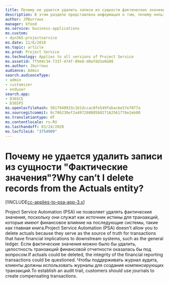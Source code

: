```yaml
---
title: Почему не удается удалить записи из сущности фактических значений?
description: В этом разделе представлена информация о том, почему нельзя удалить записи из сущности фактических данных.
author: JPBurrows
manager: kfend
ms.service: business-applications
ms.custom:
- dyn365-projectservice
ms.date: 11/6/2018
ms.topic: article
ms.prod: Project Service
ms.technology: Applies to all versions of Project Service
ms.assetid: ff504c34-7337-474f-89e8-d8afdd1e0a98
ms.author: Jburrows
audience: Admin
search.audienceType:
- admin
- customizer
- enduser
search.app:
- D365CE
- D365PS
ms.openlocfilehash: 5817940933c161dccac0fe549fabacbe57e7077a
ms.sourcegitcommit: 8c786230ef2a497280885b827162561776e2eb00
ms.translationtype: HT
ms.contentlocale: ru-RU
ms.lasthandoff: 03/24/2020
ms.locfileid: "3754909"
---
```

# <a name="why-cant-i-delete-records-from-the-actuals-entity"></a><span data-ttu-id="4215f-103">Почему не удается удалить записи из сущности "Фактические значения"?</span><span class="sxs-lookup"><span data-stu-id="4215f-103">Why can’t I delete records from the Actuals entity?</span></span>

[!INCLUDE[cc-applies-to-psa-app-3.x](../includes/cc-applies-to-psa-app-3x.md)]

<span data-ttu-id="4215f-104">Project Service Automation (PSA) не позволяет удалять фактические значения, поскольку они служат как источник истины для транзакций, которые имеют финансовое влияние на последующие системы, такие как главная книга.</span><span class="sxs-lookup"><span data-stu-id="4215f-104">Project Service Automation (PSA) doesn't allow you to delete actuals because they serve as the source of truth for transactions that have financial implications to downstream systems, such as the general ledger.</span></span> <span data-ttu-id="4215f-105">Если фактические значения можно было бы удалить, целостность транзакций финансовой отчетности оказалась бы под вопросом.</span><span class="sxs-lookup"><span data-stu-id="4215f-105">If actuals could be deleted, the integrity of the financial reporting transactions could be questioned.</span></span> <span data-ttu-id="4215f-106">Чтобы поддерживать журнал аудита, клиенты должны использовать журналы для создания компенсирующих транзакций.</span><span class="sxs-lookup"><span data-stu-id="4215f-106">To establish an audit trail, customers should use journals to create compensating transactions.</span></span>

